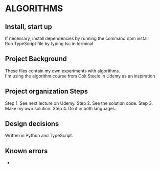 # ALGORITHMS

## Install, start up

If necessary, install dependencies by running the command npm install<br />
Run TypeScript file by typing tsc in terminal<br />

## Project Background

These files contain my own experiments with algorithms.<br />
I'm using the algorithm course from Colt Steele in Udemy as an inspiration<br />

## Project organization Steps

Step 1. See next lecture on Udemy.
Step 2. See the solution code.
Step 3. Make my own solution.
Step 4. Do it in both languages.

## Design decisions

Written in Python and TypeScript.

## Known errors

-
